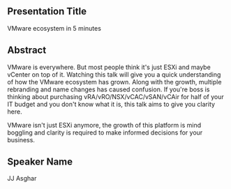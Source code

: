 ## Presentation Title
VMware ecosystem in 5 minutes

## Abstract
VMware is everywhere. But most people think it's just ESXi and maybe vCenter on
top of it. Watching this talk will give you a quick understanding of how
the VMware ecosystem has grown. Along with the growth, multiple rebranding and
name changes has caused confusion. If you're boss is thinking about purchasing
vRA/vRO/NSX/vCAC/vSAN/vCAir for half of your IT budget and you don't know what
it is, this talk aims to give you clarity here.

VMware isn't just ESXi anymore, the growth of this platform is mind boggling and
clarity is required to make informed decisions for your business.

## Speaker Name
JJ Asghar
